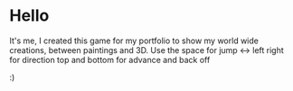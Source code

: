 # Hello

It's me, I created this game for my portfolio to show my world wide creations, between paintings and 3D.
Use the space for jump
<-> left right for direction
top and bottom for advance and back off

:)



